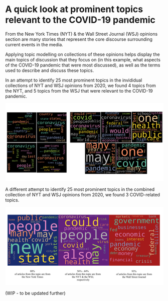 # A quick look at prominent topics relevant to the COVID-19 pandemic
From the New York Times (NYT) & the Wall Street Journal (WSJ) opinions section are many stories that represent the core discourse surrounding current events in the media. 

Applying topic modelling on collections of these opinions helps display the main topics of discussion that they focus on (in this example, what aspects of the COVID-19 pandemic that were most discussed), as well as the terms used to describe and discuss these topics.

In an attempt to identify 25 most prominent topics in the invididual collections of NYT and WSJ opinions from 2020, we found 4 topics from the NYT, and 5 topics from the WSJ that were relevant to the COVID-19 pandemic.

![Word clouds of Covid-related topics from news sources analyzed independently](/wordclouds/comparisons/health-covid-25-nyt-wsj.png)

A different attempt to identify 25 most prominent topics in the combined collection of NYT and WSJ opinions from 2020, we found 3 COVID-related topics.

![Word clouds of Covid-related topics from two news sources analyzed together](/wordclouds/comparisons/health-covid-25-all.png)

(WIP - to be updated further)